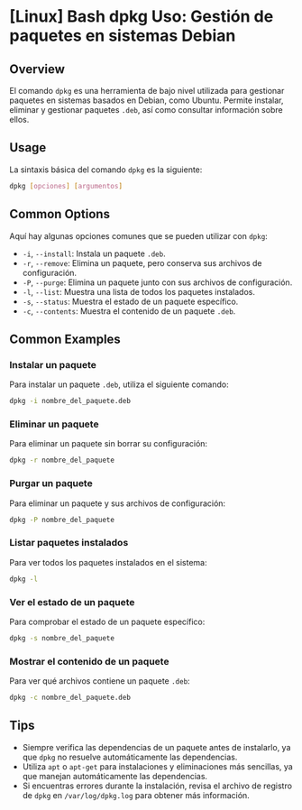 # [Linux] Bash dpkg Uso: Gestión de paquetes en sistemas Debian

## Overview
El comando `dpkg` es una herramienta de bajo nivel utilizada para gestionar paquetes en sistemas basados en Debian, como Ubuntu. Permite instalar, eliminar y gestionar paquetes `.deb`, así como consultar información sobre ellos.

## Usage
La sintaxis básica del comando `dpkg` es la siguiente:

```bash
dpkg [opciones] [argumentos]
```

## Common Options
Aquí hay algunas opciones comunes que se pueden utilizar con `dpkg`:

- `-i`, `--install`: Instala un paquete `.deb`.
- `-r`, `--remove`: Elimina un paquete, pero conserva sus archivos de configuración.
- `-P`, `--purge`: Elimina un paquete junto con sus archivos de configuración.
- `-l`, `--list`: Muestra una lista de todos los paquetes instalados.
- `-s`, `--status`: Muestra el estado de un paquete específico.
- `-c`, `--contents`: Muestra el contenido de un paquete `.deb`.

## Common Examples

### Instalar un paquete
Para instalar un paquete `.deb`, utiliza el siguiente comando:

```bash
dpkg -i nombre_del_paquete.deb
```

### Eliminar un paquete
Para eliminar un paquete sin borrar su configuración:

```bash
dpkg -r nombre_del_paquete
```

### Purgar un paquete
Para eliminar un paquete y sus archivos de configuración:

```bash
dpkg -P nombre_del_paquete
```

### Listar paquetes instalados
Para ver todos los paquetes instalados en el sistema:

```bash
dpkg -l
```

### Ver el estado de un paquete
Para comprobar el estado de un paquete específico:

```bash
dpkg -s nombre_del_paquete
```

### Mostrar el contenido de un paquete
Para ver qué archivos contiene un paquete `.deb`:

```bash
dpkg -c nombre_del_paquete.deb
```

## Tips
- Siempre verifica las dependencias de un paquete antes de instalarlo, ya que `dpkg` no resuelve automáticamente las dependencias.
- Utiliza `apt` o `apt-get` para instalaciones y eliminaciones más sencillas, ya que manejan automáticamente las dependencias.
- Si encuentras errores durante la instalación, revisa el archivo de registro de `dpkg` en `/var/log/dpkg.log` para obtener más información.
